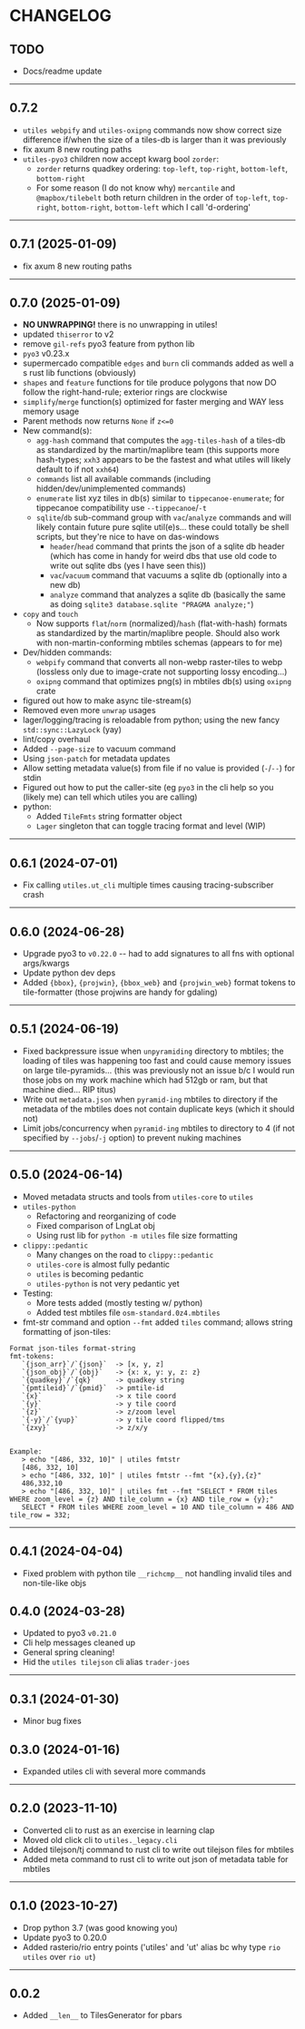 # CHANGELOG

## TODO

- Docs/readme update

---

## 0.7.2

- `utiles webpify` and `utiles-oxipng` commands now show correct size difference
  if/when the size of a tiles-db is larger than it was previously
- fix axum 8 new routing paths
- `utiles-pyo3` children now accept kwarg bool `zorder`:
  - `zorder` returns quadkey ordering: `top-left`, `top-right`, `bottom-left`,
    `bottom-right`
  - For some reason (I do not know why) `mercantile` and `@mapbox/tilebelt` both
    return children in the order of `top-left`, `top-right`, `bottom-right`,
    `bottom-left` which I call 'd-ordering'

---

## 0.7.1 (2025-01-09)

- fix axum 8 new routing paths

---

## 0.7.0 (2025-01-09)

- **NO UNWRAPPING!** there is no unwrapping in utiles!
- updated `thiserror` to v2
- remove `gil-refs` pyo3 feature from python lib
- `pyo3` v0.23.x
- supermercado compatible `edges` and `burn` cli commands added as well a s rust
  lib functions (obviously)
- `shapes` and `feature` functions for tile produce polygons that now DO follow
  the right-hand-rule; exterior rings are clockwise
- `simplify`/`merge` function(s) optimized for faster merging and WAY less
  memory usage
- Parent methods now returns `None` if `z<=0`
- New command(s):
  - `agg-hash` command that computes the `agg-tiles-hash` of a tiles-db as
    standardized by the martin/maplibre team (this supports more hash-types;
    `xxh3` appears to be the fastest and what utiles will likely default to if
    not `xxh64`)
  - `commands` list all available commands (including hidden/dev/unimplemented
    commands)
  - `enumerate` list xyz tiles in db(s) similar to `tippecanoe-enumerate`; for
    tippecanoe compatibility use `--tippecanoe`/`-t`
  - `sqlite`/`db` sub-command group with `vac`/`analyze` commands and will
    likely contain future pure sqlite util(e)s... these could totally be shell
    scripts, but they're nice to have on das-windows
    - `header`/`head` command that prints the json of a sqlite db header (which
      has come in handy for weird dbs that use old code to write out sqlite dbs
      (yes I have seen this))
    - `vac`/`vacuum` command that vacuums a sqlite db (optionally into a new db)
    - `analyze` command that analyzes a sqlite db (basically the same as doing
      `sqlite3 database.sqlite "PRAGMA analyze;"`)
- `copy` and `touch`
  - Now supports `flat`/`norm` (normalized)/`hash` (flat-with-hash) formats as
    standardized by the martin/maplibre people. Should also work with
    non-martin-conforming mbtiles schemas (appears to for me)
- Dev/hidden commands:
  - `webpify` command that converts all non-webp raster-tiles to webp (lossless
    only due to image-crate not supporting lossy encoding...)
  - `oxipng` command that optimizes png(s) in mbtiles db(s) using `oxipng` crate
- figured out how to make async tile-stream(s)
- Removed even more `unwrap` usages
- lager/logging/tracing is reloadable from python; using the new fancy
  `std::sync::LazyLock` (yay)
- lint/copy overhaul
- Added `--page-size` to vacuum command
- Using `json-patch` for metadata updates
- Allow setting metadata value(s) from file if no value is provided (`-`/`--`)
  for stdin
- Figured out how to put the caller-site (eg `pyo3` in the cli help so you
  (likely me) can tell which utiles you are calling)
- python:
  - Added `TileFmts` string formatter object
  - `Lager` singleton that can toggle tracing format and level (WIP)

---

## 0.6.1 (2024-07-01)

- Fix calling `utiles.ut_cli` multiple times causing tracing-subscriber crash

---

## 0.6.0 (2024-06-28)

- Upgrade pyo3 to `v0.22.0` -- had to add signatures to all fns with optional
  args/kwargs
- Update python dev deps
- Added `{bbox}`, `{projwin}`, `{bbox_web}` and `{projwin_web}` format tokens to
  tile-formatter (those projwins are handy for gdaling)

---

## 0.5.1 (2024-06-19)

- Fixed backpressure issue when `unpyramiding` directory to mbtiles; the loading
  of tiles was happening too fast and could cause memory issues on large
  tile-pyramids... (this was previously not an issue b/c I would run those jobs
  on my work machine which had 512gb or ram, but that machine died... RIP titus)
- Write out `metadata.json` when `pyramid-ing` mbtiles to directory if the
  metadata of the mbtiles does not contain duplicate keys (which it should not)
- Limit jobs/concurrency when `pyramid-ing` mbtiles to directory to 4 (if not
  specified by `--jobs`/`-j` option) to prevent nuking machines

---

## 0.5.0 (2024-06-14)

- Moved metadata structs and tools from `utiles-core` to `utiles`
- `utiles-python`
  - Refactoring and reorganizing of code
  - Fixed comparison of LngLat obj
  - Using rust lib for `python -m utiles` file size formatting
- `clippy::pedantic`
  - Many changes on the road to `clippy::pedantic`
  - `utiles-core` is almost fully pedantic
  - `utiles` is becoming pedantic
  - `utiles-python` is not very pedantic yet
- Testing:
  - More tests added (mostly testing w/ python)
  - Added test mbtiles file `osm-standard.0z4.mbtiles`
- fmt-str command and option `--fmt` added `tiles` command; allows string
  formatting of json-tiles:

```
Format json-tiles format-string
fmt-tokens:
   `{json_arr}`/`{json}`  -> [x, y, z]
   `{json_obj}`/`{obj}`   -> {x: x, y: y, z: z}
   `{quadkey}`/`{qk}`     -> quadkey string
   `{pmtileid}`/`{pmid}`  -> pmtile-id
   `{x}`                  -> x tile coord
   `{y}`                  -> y tile coord
   `{z}`                  -> z/zoom level
   `{-y}`/`{yup}`         -> y tile coord flipped/tms
   `{zxy}`                -> z/x/y


Example:
   > echo "[486, 332, 10]" | utiles fmtstr
   [486, 332, 10]
   > echo "[486, 332, 10]" | utiles fmtstr --fmt "{x},{y},{z}"
   486,332,10
   > echo "[486, 332, 10]" | utiles fmt --fmt "SELECT * FROM tiles WHERE zoom_level = {z} AND tile_column = {x} AND tile_row = {y};"
   SELECT * FROM tiles WHERE zoom_level = 10 AND tile_column = 486 AND tile_row = 332;
```

---

## 0.4.1 (2024-04-04)

- Fixed problem with python tile `__richcmp__` not handling invalid tiles and
  non-tile-like objs

## 0.4.0 (2024-03-28)

- Updated to pyo3 `v0.21.0`
- Cli help messages cleaned up
- General spring cleaning!
- Hid the `utiles tilejson` cli alias `trader-joes`

---

## 0.3.1 (2024-01-30)

- Minor bug fixes

## 0.3.0 (2024-01-16)

- Expanded utiles cli with several more commands

---

## 0.2.0 (2023-11-10)

- Converted cli to rust as an exercise in learning clap
- Moved old click cli to `utiles._legacy.cli`
- Added tilejson/tj command to rust cli to write out tilejson files for mbtiles
- Added meta command to rust cli to write out json of metadata table for mbtiles

---

## 0.1.0 (2023-10-27)

- Drop python 3.7 (was good knowing you)
- Update pyo3 to 0.20.0
- Added rasterio/rio entry points ('utiles' and 'ut' alias bc why type
  `rio utiles` over `rio ut`)

---

## 0.0.2

- Added `__len__` to TilesGenerator for pbars
